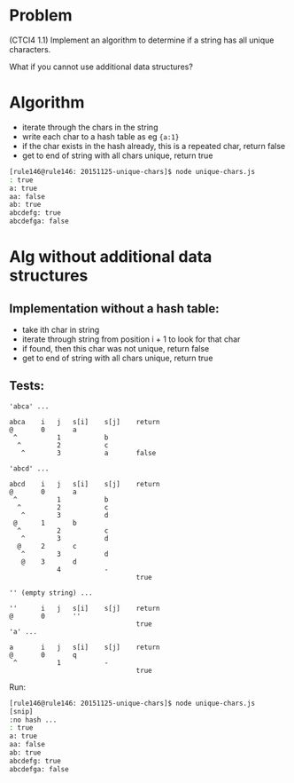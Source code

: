 # Problem
(CTCI4 1.1)
Implement an algorithm to determine if a string has all unique characters.

What if you cannot use additional data structures?

# Algorithm

- iterate through the chars in the string
- write each char to a hash table as eg `{a:1}`
- if the char exists in the hash already, this is a repeated char, return false
- get to end of string with all chars unique, return true

```bash
[rule146@rule146: 20151125-unique-chars]$ node unique-chars.js
: true
a: true
aa: false
ab: true
abcdefg: true
abcdefga: false

```

# Alg without additional data structures

## Implementation without a hash table:
- take ith char in string
- iterate through string from position i + 1 to look for that char
- if found, then this char was not unique, return false
- get to end of string with all chars unique, return true

## Tests:
```
'abca' ...

abca    i   j   s[i]    s[j]    return
@       0       a
 ^          1           b
  ^         2           c
   ^        3           a       false

'abcd' ...

abcd    i   j   s[i]    s[j]    return
@       0       a
 ^          1           b
  ^         2           c
   ^        3           d
 @      1       b
  ^         2           c
   ^        3           d
  @     2       c
   ^        3           d
   @    3       d
            4           -
                                true

'' (empty string) ...

''      i   j   s[i]    s[j]    return
@       0       ''
                                true
'a' ...

a       i   j   s[i]    s[j]    return
@       0       q
 ^          1           -
                                true
```

Run:

```bash
[rule146@rule146: 20151125-unique-chars]$ node unique-chars.js
[snip]
:no hash ...
: true
a: true
aa: false
ab: true
abcdefg: true
abcdefga: false
```

